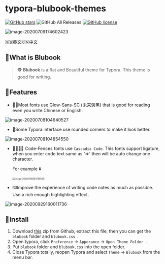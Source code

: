 # typora-blubook-themes

[![GitHub stars](https://img.shields.io/github/stars/FishionYu/typora-blubook-theme?style=flat-square)](https://github.com/FishionYu/typora-blubook-theme/stargazers)  ![GitHub All Releases](https://img.shields.io/github/downloads/FishionYu/typora-blubook-theme/total?color=%23c060a1&style=flat-square)  [![GitHub license](https://img.shields.io/github/license/FishionYu/typora-blubook-theme?style=flat-square)](https://github.com/FishionYu/typora-blubook-theme/blob/master/LICENSE)

![image-20200709174602423](https://cdn.jsdelivr.net/gh/FishionYu/Rayyu-sPic@master/img/image-20200709174602423.png)

:gb:[英文](https://github.com/FishionYu/typora-blubook-theme):cn:[中文](https://github.com/FishionYu/typora-blubook-theme/blob/master/README2.md)

## 📘What is Blubook

> 🕵️ **Blubook** is a flat and Beautiful theme for Typora. This theme is good for writing. 

## 🌠Features

- 📝📖Most fonts use Glow-Sans-SC (未来荧黑) that is good for reading even you write Chinese or English.

![image-20200708104640527](https://cdn.jsdelivr.net/gh/FishionYu/Rayyu-sPic@master/img/image-20200708104640527.png)

- 🎨Some Typora interface use rounded corners to make it look better.

![image-20200708104854550](https://cdn.jsdelivr.net/gh/FishionYu/Rayyu-sPic@master/img/image-20200708104854550.png)

- 👨‍💻‍👩‍💻 Code-Fences fonts use `Cascadia Code`. This fonts support ligature, when you enter code text same as  '=>'  then will be auto change one character.

   For example ⬇️

   <img src="https://cdn.jsdelivr.net/gh/FishionYu/Rayyu-sPic@master/img/image-20200708094758539.png" alt="image-20200708094758539" style="zoom:50%;" />


- ⌨️Improve the experience of writing code notes as much as possible. Use a rich enough highlighting effect.

![image-20200929160011736](https://cdn.jsdelivr.net/gh/FishionYu/Rayyu-sPic@master/img/image-20200929160011736.png)

## 🔨Install

1. Download [this](https://github.com/FishionYu/typora-blubook-theme/releases/latest) zip from Github, extract this file, then you can get the `blubook` folder and `blubook.css` .
2. Open typora, click `Preference` → `Apperance` → `Open Theme Folder `.
3. Put `blubook` folder and `blubook.css` into the open folder.
4. Close Typora totally, reopen Typora and select `Theme` → `Blubook` from the menu bar.

